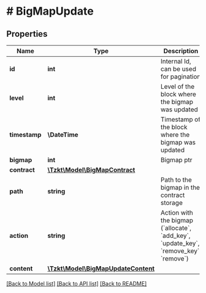 # # BigMapUpdate

## Properties

Name | Type | Description | Notes
------------ | ------------- | ------------- | -------------
**id** | **int** | Internal Id, can be used for pagination | [optional]
**level** | **int** | Level of the block where the bigmap was updated | [optional]
**timestamp** | **\DateTime** | Timestamp of the block where the bigmap was updated | [optional]
**bigmap** | **int** | Bigmap ptr | [optional]
**contract** | [**\Tzkt\Model\BigMapContract**](BigMapContract.md) |  | [optional]
**path** | **string** | Path to the bigmap in the contract storage | [optional]
**action** | **string** | Action with the bigmap (&#x60;allocate&#x60;, &#x60;add_key&#x60;, &#x60;update_key&#x60;, &#x60;remove_key&#x60;, &#x60;remove&#x60;) | [optional]
**content** | [**\Tzkt\Model\BigMapUpdateContent**](BigMapUpdateContent.md) |  | [optional]

[[Back to Model list]](../../README.md#models) [[Back to API list]](../../README.md#endpoints) [[Back to README]](../../README.md)
